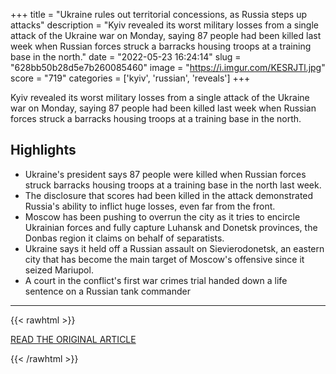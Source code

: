 +++
title = "Ukraine rules out territorial concessions, as Russia steps up attacks"
description = "Kyiv revealed its worst military losses from a single attack of the Ukraine war on Monday, saying 87 people had been killed last week when Russian forces struck a barracks housing troops at a training base in the north."
date = "2022-05-23 16:24:14"
slug = "628bb50b28d5e7b260085460"
image = "https://i.imgur.com/KESRJTl.jpg"
score = "719"
categories = ['kyiv', 'russian', 'reveals']
+++

Kyiv revealed its worst military losses from a single attack of the Ukraine war on Monday, saying 87 people had been killed last week when Russian forces struck a barracks housing troops at a training base in the north.

## Highlights

- Ukraine's president says 87 people were killed when Russian forces struck barracks housing troops at a training base in the north last week.
- The disclosure that scores had been killed in the attack demonstrated Russia's ability to inflict huge losses, even far from the front.
- Moscow has been pushing to overrun the city as it tries to encircle Ukrainian forces and fully capture Luhansk and Donetsk provinces, the Donbas region it claims on behalf of separatists.
- Ukraine says it held off a Russian assault on Sievierodonetsk, an eastern city that has become the main target of Moscow's offensive since it seized Mariupol.
- A court in the conflict's first war crimes trial handed down a life sentence on a Russian tank commander

---

{{< rawhtml >}}
  <p class="article-category">
    <a target="_blank" href="https://www.reuters.com/world/middle-east/ukraine-rules-out-territorial-concessions-russia-steps-up-attacks-2022-05-23/">READ THE ORIGINAL ARTICLE</a>
  </p>
{{< /rawhtml >}}
